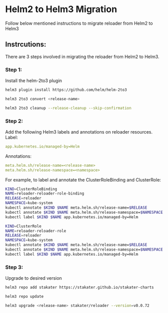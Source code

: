 # Helm2 to Helm3 Migration

Follow below mentioned instructions to migrate reloader from Helm2 to Helm3

## Instrcutions:

There are 3 steps involved in migrating the reloader from Helm2 to Helm3.

### Step 1:
Install the helm-2to3 plugin

```bash
helm3 plugin install https://github.com/helm/helm-2to3

helm3 2to3 convert <release-name>

helm3 2to3 cleanup --release-cleanup --skip-confirmation
```

### Step 2:
Add the following Helm3 labels and annotations on reloader resources.
Label:

```yaml
app.kubernetes.io/managed-by=Helm
```
Annotations:
```yaml
meta.helm.sh/release-name=<release-name>
meta.helm.sh/release-namespace=<namespace>
```

For example, to label and annotate the ClusterRoleBinding and ClusterRole:

```bash
KIND=ClusterRoleBinding
NAME=reloader-reloader-role-binding
RELEASE=reloader
NAMESPACE=kube-system
kubectl annotate $KIND $NAME meta.helm.sh/release-name=$RELEASE
kubectl annotate $KIND $NAME meta.helm.sh/release-namespace=$NAMESPACE
kubectl label $KIND $NAME app.kubernetes.io/managed-by=Helm

KIND=ClusterRole
NAME=reloader-reloader-role
RELEASE=reloader
NAMESPACE=kube-system
kubectl annotate $KIND $NAME meta.helm.sh/release-name=$RELEASE
kubectl annotate $KIND $NAME meta.helm.sh/release-namespace=$NAMESPACE
kubectl label $KIND $NAME app.kubernetes.io/managed-by=Helm
```

### Step 3:
Upgrade to desired version
```bash
helm3 repo add stakater https://stakater.github.io/stakater-charts

helm3 repo update

helm3 upgrade <release-name> stakater/reloader --version=v0.0.72
```